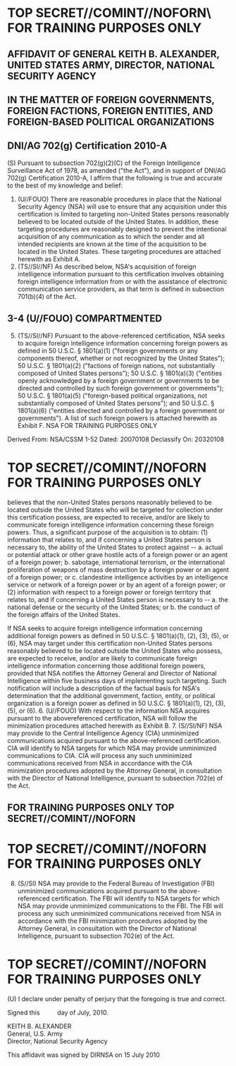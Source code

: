 # TOP SECRET//COMINT//NOFORN\ <br> FOR TRAINING PURPOSES ONLY 

## AFFIDAVIT OF GENERAL KEITH B. ALEXANDER, UNITED STATES ARMY, DIRECTOR, NATIONAL SECURITY AGENCY

## IN THE MATTER OF FOREIGN GOVERNMENTS, FOREIGN FACTIONS, FOREIGN ENTITIES, AND FOREIGN-BASED POLITICAL ORGANIZATIONS

## DNI/AG 702(g) Certification 2010-A

(S) Pursuant to subsection 702(g)(2)(C) of the Foreign Intelligence Surveillance Act of 1978, as amended ("the Act"), and in support of DNI/AG 702(g) Certification 2010-A, I affirm that the following is true and accurate to the best of my knowledge and belief:

1. (U//FOUO) There are reasonable procedures in place that the National Security Agency (NSA) will use to ensure that any acquisition under this certification is limited to targeting non-United States persons reasonably believed to be located outside of the United States. In addition, these targeting procedures are reasonably designed to prevent the intentional acquisition of any communication as to which the sender and all intended recipients are known at the time of the acquisition to be located in the United States. These targeting procedures are attached herewith as Exhibit A.
2. (TS//SI//NF) As described below, NSA's acquisition of foreign intelligence information pursuant to this certification involves obtaining foreign intelligence information from or with the assistance of electronic communication service providers, as that term is defined in subsection 701(b)(4) of the Act.

## 3-4 (U//FOUO) COMPARTMENTED

5. (TS//SI//NF) Pursuant to the above-referenced certification, NSA seeks to acquire foreign intelligence information concerning foreign powers as defined in 50 U.S.C. § 1801(a)(1) ("foreign governments or any components thereof, whether or not recognized by the United States"); 50 U.S.C. § 1801(a)(2) ("factions of foreign nations, not substantially composed of United States persons"); 50 U.S.C. § 1801(a)(3) ("entities openly acknowledged by a foreign government or governments to be directed and controlled by such foreign government or governments"); 50 U.S.C. § 1801(a)(5) ("foreign-based political organizations, not substantially composed of United States persons"); and 50 U.S.C. § 1801(a)(6) ("entities directed and controlled by a foreign government or governments"). A list of such foreign powers is attached herewith as Exhibit F. NSA FOR TRAINING PURPOSES ONLY

Derived From: NSA/CSSM 1-52
Dated: 20070108
Declassify On: 20320108
# TOP SECRET//COMINT//NOFORN FOR TRAINING PURPOSES ONLY 

believes that the non-United States persons reasonably believed to be located outside the United States who will be targeted for collection under this certification possess, are expected to receive, and/or are likely to communicate foreign intelligence information concerning these foreign powers. Thus, a significant purpose of the acquisition is to obtain:
(1) information that relates to, and if concerning a United States person is necessary to, the ability of the United States to protect against --
a. actual or potential attack or other grave hostile acts of a foreign power or an agent of a foreign power;
b. sabotage, international terrorism, or the international proliferation of weapons of mass destruction by a foreign power or an agent of a foreign power; or
c. clandestine intelligence activities by an intelligence service or network of a foreign power or by an agent of a foreign power; or
(2) information with respect to a foreign power or foreign territory that relates to, and if concerning a United States person is necessary to --
a. the national defense or the security of the United States; or
b. the conduct of the foreign affairs of the United States.

If NSA seeks to acquire foreign intelligence information concerning additional foreign powers as defined in 50 U.S.C. § 1801(a)(1), (2), (3), (5), or (6), NSA may target under this certification non-United States persons reasonably believed to be located outside the United States who possess, are expected to receive, and/or are likely to communicate foreign intelligence information concerning those additional foreign powers, provided that NSA notifies the Attorney General and Director of National Intelligence within five business days of implementing such targeting. Such notification will include a description of the factual basis for NSA's determination that the additional government, faction, entity, or political organization is a foreign power as defined in 50 U.S.C. § 1801(a)(1), (2), (3), (5), or (6).
6. (U//FOUO) With respect to the information NSA acquires pursuant to the abovereferenced certification, NSA will follow the minimization procedures attached herewith as Exhibit B.
7. (S//SI/NF) NSA may provide to the Central Intelligence Agency (CIA) unminimized communications acquired pursuant to the above-referenced certification. CIA will identify to NSA targets for which NSA may provide unminimized communications to CIA. CIA will process any such unminimized communications received from NSA in accordance with the CIA minimization procedures adopted by the Attorney General, in consultation with the Director of National Intelligence, pursuant to subsection 702(e) of the Act.

## FOR TRAINING PURPOSES ONLY TOP SECRET//COMINT//NOFORN
# TOP SECRET//COMINT//NOFORN FOR TRAINING PURPOSES ONLY 

8. (S//SI) NSA may provide to the Federal Bureau of Investigation (FBI) unminimized communications acquired pursuant to the above-referenced certification. The FBI will identify to NSA targets for which NSA may provide unminimized communications to the FBI. The FBI will process any such unminimized communications received from NSA in accordance with the FBI minimization procedures adopted by the Attorney General, in consultation with the Director of National Intelligence, pursuant to subsection 702(e) of the Act.
# TOP SECRET//COMINT//NOFORN <br> FOR TRAINING PURPOSES ONLY 

(U) I declare under penalty of perjury that the foregoing is true and correct.

Signed this $\qquad$ day of July, 2010.

KEITH B. ALEXANDER<br>General, U.S. Army<br>Director, National Security Agency

This affidavit was signed by DIRNSA on 15 July 2010

